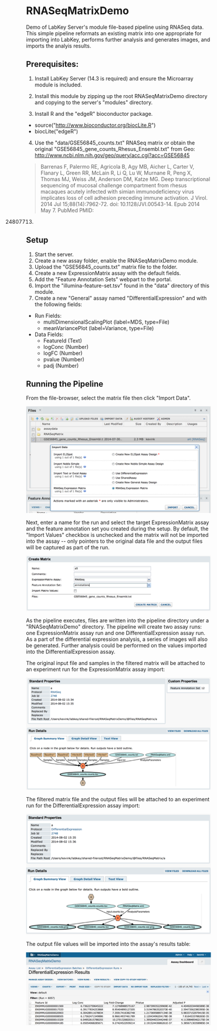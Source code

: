 RNASeqMatrixDemo
================

Demo of LabKey Server's module file-based pipeline using RNASeq data.  This simple pipeline reformats an existing matrix into one appropriate for importing into LabKey, performs further analysis and generates images, and imports the analyis results.

Prerequisites:
---------------

1. Install LabKey Server (14.3 is required) and ensure the Microarray module is included.

2. Install this module by zipping up the root RNASeqMatrixDemo directory and copying to the server's "modules" directory.

3. Install R and the "edgeR" bioconductor package.
  - source("http://www.bioconductor.org/biocLite.R")
  - biocLite("edgeR")

4. Use the "data/GSE56845_counts.txt" RNASeq matrix or obtain the original "GSE56845_gene_counts_Rhesus_Ensembl.txt" from Geo:
http://www.ncbi.nlm.nih.gov/geo/query/acc.cgi?acc=GSE56845

> Barrenas F, Palermo RE, Agricola B, Agy MB, Aicher L, Carter V, Flanary L,
Green RR, McLain R, Li Q, Lu W, Murnane R, Peng X, Thomas MJ, Weiss JM, Anderson 
DM, Katze MG. Deep transcriptional sequencing of mucosal challenge compartment
from rhesus macaques acutely infected with simian immunodeficiency virus
implicates loss of cell adhesion preceding immune activation. J Virol. 2014 Jul
15;88(14):7962-72. doi: 10.1128/JVI.00543-14. Epub 2014 May 7. PubMed PMID:
24807713.



Setup
-----

1. Start the server.
2. Create a new assay folder, enable the RNASeqMatrixDemo module.
3. Upload the "GSE56845_counts.txt" matrix file to the folder.
3. Create a new ExpressionMatrix assay with the default fields.
4. Add the "Feature Annotation Sets" webpart to the portal.
5. Import the "illumina-feature-set.tsv" found in the "data" directory of this module.
4. Create a new "General" assay named "DifferentialExpression" and with the following fields:
  * Run Fields:
    - multiDimensionalScalingPlot (label=MDS, type=File)
    - meanVariancePlot (label=Variance, type=File)
  * Data Fields:
    - FeatureId (Text)
    - logConc (Number)
    - logFC (Number)
    - pvalue (Number)
    - padj (Number)


Running the Pipeline
--------------------

From the file-browser, select the matrix file then click "Import Data".

<img src="https://raw.githubusercontent.com/LabKey/RNASeqMatrixDemo/master/docs/img/import-data.png"/>

Next, enter a name for the run and select the target ExpressionMatrix assay and the feature annotation set you created during the setup.  By default, the "Import Values" checkbox is unchecked and the matrix will not be imported into the assay -- only pointers to the original data file and the output files will be captured as part of the run.

<img src="https://raw.githubusercontent.com/LabKey/RNASeqMatrixDemo/master/docs/img/create-matrix-form.png"/>

As the pipeline executes, files are written into the pipeline directory under a "RNASeqMatrixDemo" directory.  The pipeline will create two assay runs: one ExpressionMatrix assay run and one DifferentialExpression assay run.  As a part of the differential expression analysis, a series of images will also be generated.  Further analysis could be performed on the values imported into the DifferentialExpression assay.

The original input file and samples in the filtered matrix will be attached to an experiment run for the ExpressionMatrix assay import:

<img src="https://raw.githubusercontent.com/LabKey/RNASeqMatrixDemo/master/docs/img/matrix-exp-run.png" />

The filtered matrix file and the output files will be attached to an experiment run for the DifferentialExpression assay import:

<img src="https://raw.githubusercontent.com/LabKey/RNASeqMatrixDemo/master/docs/img/diff-expr-exp-run.png"/>

The output file values will be imported into the assay's results table:

<img src="https://raw.githubusercontent.com/LabKey/RNASeqMatrixDemo/master/docs/img/diff-expr-assay-run.png"/>
